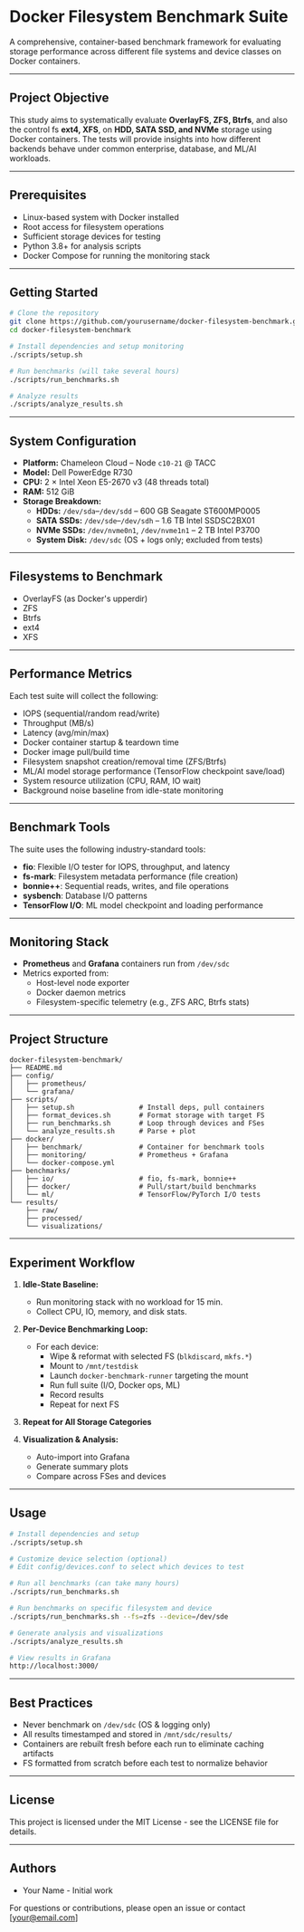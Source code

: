 # **Docker Filesystem Benchmark Suite**

A comprehensive, container-based benchmark framework for evaluating storage performance across different file systems and device classes on Docker containers.

---

## **Project Objective**

This study aims to systematically evaluate **OverlayFS, ZFS, Btrfs**, and also the control fs **ext4, XFS**, on **HDD, SATA SSD, and NVMe** storage using Docker containers. The tests will provide insights into how different backends behave under common enterprise, database, and ML/AI workloads.

---

## **Prerequisites**

- Linux-based system with Docker installed
- Root access for filesystem operations
- Sufficient storage devices for testing
- Python 3.8+ for analysis scripts
- Docker Compose for running the monitoring stack

---

## **Getting Started**

```bash
# Clone the repository
git clone https://github.com/yourusername/docker-filesystem-benchmark.git
cd docker-filesystem-benchmark

# Install dependencies and setup monitoring
./scripts/setup.sh

# Run benchmarks (will take several hours)
./scripts/run_benchmarks.sh

# Analyze results
./scripts/analyze_results.sh
```

---

## **System Configuration**

- **Platform:** Chameleon Cloud – Node `c10-21` @ TACC  
- **Model:** Dell PowerEdge R730  
- **CPU:** 2 × Intel Xeon E5-2670 v3 (48 threads total)  
- **RAM:** 512 GiB  
- **Storage Breakdown:**
  - **HDDs:** `/dev/sda`–`/dev/sdd` – 600 GB Seagate ST600MP0005
  - **SATA SSDs:** `/dev/sde`–`/dev/sdh` – 1.6 TB Intel SSDSC2BX01
  - **NVMe SSDs:** `/dev/nvme0n1`, `/dev/nvme1n1` – 2 TB Intel P3700
  - **System Disk:** `/dev/sdc` (OS + logs only; excluded from tests)

---

## **Filesystems to Benchmark**

- OverlayFS (as Docker's upperdir)
- ZFS
- Btrfs
- ext4
- XFS

---

## **Performance Metrics**

Each test suite will collect the following:
- IOPS (sequential/random read/write)
- Throughput (MB/s)
- Latency (avg/min/max)
- Docker container startup & teardown time
- Docker image pull/build time
- Filesystem snapshot creation/removal time (ZFS/Btrfs)
- ML/AI model storage performance (TensorFlow checkpoint save/load)
- System resource utilization (CPU, RAM, IO wait)
- Background noise baseline from idle-state monitoring

---

## **Benchmark Tools**

The suite uses the following industry-standard tools:
- **fio**: Flexible I/O tester for IOPS, throughput, and latency
- **fs-mark**: Filesystem metadata performance (file creation)
- **bonnie++**: Sequential reads, writes, and file operations
- **sysbench**: Database I/O patterns
- **TensorFlow I/O**: ML model checkpoint and loading performance

---

## **Monitoring Stack**

- **Prometheus** and **Grafana** containers run from `/dev/sdc`
- Metrics exported from:
  - Host-level node exporter
  - Docker daemon metrics
  - Filesystem-specific telemetry (e.g., ZFS ARC, Btrfs stats)

---

## **Project Structure**

```plaintext
docker-filesystem-benchmark/
├── README.md
├── config/
│   ├── prometheus/
│   └── grafana/
├── scripts/
│   ├── setup.sh                # Install deps, pull containers
│   ├── format_devices.sh       # Format storage with target FS
│   ├── run_benchmarks.sh       # Loop through devices and FSes
│   └── analyze_results.sh      # Parse + plot
├── docker/
│   ├── benchmark/              # Container for benchmark tools
│   ├── monitoring/             # Prometheus + Grafana
│   └── docker-compose.yml
├── benchmarks/
│   ├── io/                     # fio, fs-mark, bonnie++
│   ├── docker/                 # Pull/start/build benchmarks
│   └── ml/                     # TensorFlow/PyTorch I/O tests
└── results/
    ├── raw/
    ├── processed/
    └── visualizations/
```

---

## **Experiment Workflow**

1. **Idle-State Baseline:**
   - Run monitoring stack with no workload for 15 min.
   - Collect CPU, IO, memory, and disk stats.

2. **Per-Device Benchmarking Loop:**
   - For each device:
     - Wipe & reformat with selected FS (`blkdiscard`, `mkfs.*`)
     - Mount to `/mnt/testdisk`
     - Launch `docker-benchmark-runner` targeting the mount
     - Run full suite (I/O, Docker ops, ML)
     - Record results
     - Repeat for next FS

3. **Repeat for All Storage Categories**

4. **Visualization & Analysis:**
   - Auto-import into Grafana
   - Generate summary plots
   - Compare across FSes and devices

---

## **Usage**

```bash
# Install dependencies and setup
./scripts/setup.sh

# Customize device selection (optional)
# Edit config/devices.conf to select which devices to test

# Run all benchmarks (can take many hours)
./scripts/run_benchmarks.sh

# Run benchmarks on specific filesystem and device
./scripts/run_benchmarks.sh --fs=zfs --device=/dev/sde

# Generate analysis and visualizations
./scripts/analyze_results.sh

# View results in Grafana
http://localhost:3000/
```

---

## **Best Practices**

- Never benchmark on `/dev/sdc` (OS & logging only)
- All results timestamped and stored in `/mnt/sdc/results/`
- Containers are rebuilt fresh before each run to eliminate caching artifacts
- FS formatted from scratch before each test to normalize behavior

---

## **License**

This project is licensed under the MIT License - see the LICENSE file for details.

---

## **Authors**

- Your Name - Initial work

For questions or contributions, please open an issue or contact [your@email.com]